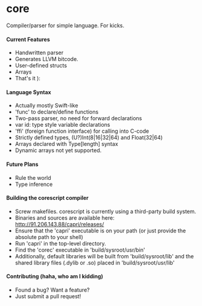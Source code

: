 core
====

Compiler/parser for simple language. For kicks.






#### Current Features ####

- Handwritten parser
- Generates LLVM bitcode.
- User-defined structs
- Arrays
- That's it ):



#### Language Syntax ####

- Actually mostly Swift-like
- 'func' to declare/define functions
- Two-pass parser, no need for forward declarations
- var id: type style variable declarations
- 'ffi' (foreign function interface) for calling into C-code
- Strictly defined types, (U?)Int(8|16|32|64) and Float(32|64)
- Arrays declared with Type[length] syntax
- Dynamic arrays not yet supported.





#### Future Plans ####

- Rule the world
- Type inference



#### Building the corescript compiler ####

- Screw makefiles. corescript is currently using a third-party build system.
- Binaries and sources are available here: http://91.206.143.88/capri/releases/
- Ensure that the 'capri' executable is on your path (or just provide the absolute path to your shell)
- Run 'capri' in the top-level directory.
- Find the 'corec' executable in 'build/sysroot/usr/bin'
- Additionally, default libraries will be built from 'build/sysroot/lib' and the shared library files (.dylib or .so) placed in 'build/sysroot/usr/lib'


#### Contributing (haha, who am I kidding) ####

- Found a bug? Want a feature?
- Just submit a pull request!
